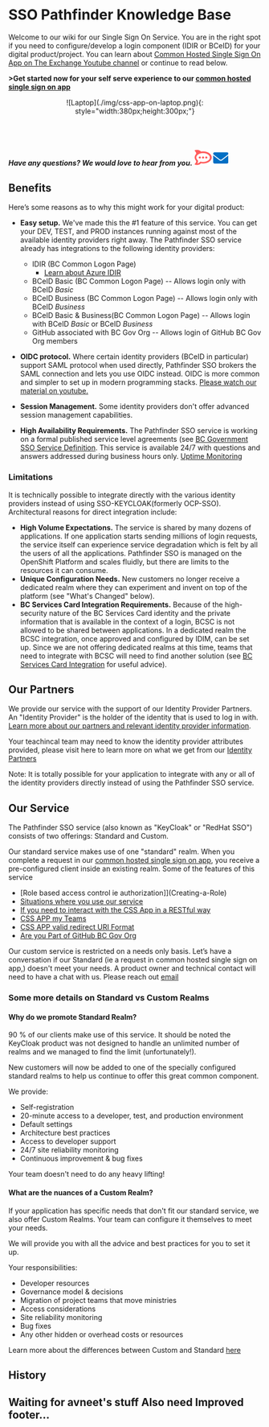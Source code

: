 # SSO Pathfinder Knowledge Base
Welcome to our wiki for our Single Sign On Service. You are in the right spot if you need to configure/develop a login component (IDIR or BCeID) for your digital product/project. You can learn about [Common Hosted Single Sign On App on The Exchange Youtube channel](https://www.youtube.com/watch?v=JBaGxqykXJQ&list=PL9CV_8JBQHirMRjBk62jeYUE_MpE4unU8&index=3)  or continue to read below.

**>Get started now for your self serve experience to our [common hosted single sign on app](https://bcgov.github.io/sso-requests)**

<p style="text-align: center" markdown>
  ![Laptop](./img/css-app-on-laptop.png){: style="width:380px;height:300px;"}
</p>

<br>
<br>

#### *Have any questions? We would love to hear from you.* [![Chat Bubble](./img/chat-bubble.png)][2]   <a href="mailto:bcgov.sso@gov.bc.ca">![Email](./img/email.png)</a>


[2]: https://chat.developer.gov.bc.ca/channel/sso
[3]: https://[mail](mailto:bcgov.sso@gov.bc.ca)[email](mailto:bcgov.sso@gov.bc.ca)



## Benefits

Here’s some reasons as to why this might work for your digital product:

- **Easy setup.** We've made this the #1 feature of this service. You can get your DEV, TEST, and PROD instances running against most of the available identity providers right away. The Pathfinder SSO service already has integrations to the following identity providers:
  - IDIR (BC Common Logon Page)
      - [Learn about Azure IDIR ](Our-Partners-and-Useful-Information#azure-idir-and-idir)
  - BCeID Basic (BC Common Logon Page) -- Allows login only with BCeID _Basic_
  - BCeID Business (BC Common Logon Page) -- Allows login only with BCeID _Business_
  - BCeID Basic & Business(BC Common Logon Page) -- Allows login with BCeID _Basic_ or BCeID _Business_
  - GitHub associated with BC Gov Org  -- Allows login of GitHub BC Gov Org members

- **OIDC protocol.**  Where certain identity providers (BCeID in particular) support SAML protocol when used directly, Pathfinder SSO brokers the SAML connection and lets you use OIDC instead. OIDC is more common and simpler to set up in modern programming stacks. [Please watch our material on youtube.](https://www.youtube.com/playlist?list=PL9CV_8JBQHirMRjBk62jeYUE_MpE4unU8)

- **Session Management.** Some identity providers don't offer advanced session management capabilities.

- **High Availability Requirements.** The Pathfinder SSO service is working on a formal published service level agreements (see [BC Government SSO Service Definition](https://digital.gov.bc.ca/common-components/pathfinder-sso/). This service is available 24/7 with questions and answers addressed during business hours only. [Uptime Monitoring](Pathfinder-Uptime-Monitoring)


### Limitations
It is technically possible to integrate directly with the various identity providers instead of using SSO-KEYCLOAK(formerly OCP-SSO). Architectural reasons for direct integration include:


- **High Volume Expectations.** The service is shared by many dozens of applications. If one application starts sending millions of login requests, the service itself can experience service degradation which is felt by all the users of all the applications. Pathfinder SSO is managed on the OpenShift Platform and scales fluidly, but there are limits to the resources it can consume.
- **Unique Configuration Needs.** New customers no longer receive a dedicated realm where they can experiment and invent on top of the platform (see "What's Changed" below).
- **BC Services Card Integration Requirements.** Because of the high-security nature of the BC Services Card identity and the private information that is available in the context of a login, BCSC is not allowed to be shared between applications. In a dedicated realm the BCSC integration, once approved and configured by IDIM, can be set up. Since we are not offering dedicated realms at this time, teams that need to integrate with BCSC will need to find another solution (see [BC Services Card Integration](Our-Partners-and-Useful-Information#bc-service-card-integration) for useful advice).


## Our Partners

We provide our service with the support of our Identity Provider Partners. An "Identity Provider" is the holder of the identity that is used to log in with. [Learn more about our partners and relevant identity provider information](Our-Partners-and-Useful-Information).

Your teachincal team may need to know the identity provider attributes provided, please visit here to learn more on what we get from our [Identity Partners](https://github.com/bcgov/sso-keycloak/wiki/Identity-Provider-Attribute-Mapping) 

Note: It is totally possible for your application to integrate with any or all of the identity providers directly instead of using the Pathfinder SSO service.


## Our Service


The Pathfinder SSO service (also known as "KeyCloak" or "RedHat SSO") consists of two offerings: Standard and Custom.

Our standard service makes use of one "standard" realm. When you complete a request in our [common hosted single sign on app](https://bcgov.github.io/sso-requests), you receive a pre-configured client inside an existing realm. Some of the features of this service

* [Role based access control ie authorization]](Creating-a-Role)
* [Situations where you use our service](Using-Your-SSO-Client#usecases)
* [If you need to interact with the CSS App in a RESTful way](CSS-API-Account)
* [CSS APP my Teams](CSS-App-My-Teams)
* [CSS APP valid redirect URI Format](https://bcgov.github.io/sso-docs/integrating-your-application/redirects#valid-redirect-format)
* [Are you Part of GitHub BC Gov Org](Are-you-part-of-the-GitHub-BC-Gov-Org)

Our custom service is restricted on a needs only basis. Let’s have a conversation if our Standard (ie a request in  common hosted single sign on app,) doesn't meet your needs. A product owner and technical contact will need to have a chat with us. Please reach out [email](mailto:bcgov.sso@gov.bc.ca)


### Some more details on Standard vs Custom Realms
#### Why do we promote Standard Realm?

90 % of our clients make use of this service. It should be noted the KeyCloak product was not designed to handle an unlimited number of realms and we managed to find the limit (unfortunately!).

New customers will now be added to one of the specially configured standard realms to help us continue to offer this great common component.

We provide:

* Self-registration
* 20-minute access to a developer, test, and production environment
* Default settings
* Architecture best practices
* Access to developer support
* 24/7 site reliability monitoring
* Continuous improvement & bug fixes

Your team doesn't need to do any heavy lifting!


#### What are the nuances of a Custom Realm?
If your application has specific needs that don't fit our standard service, we also offer Custom Realms. Your team can configure it themselves to meet your needs.

We will provide you with all the advice and best practices for you to set it up.

Your responsibilities:
* Developer resources
* Governance model & decisions
* Migration of project teams that move ministries
* Access considerations
* Site reliability monitoring
* Bug fixes
* Any other hidden or overhead costs or resources


Learn more about the differences between Custom and Standard [here](https://github.com/bcgov/sso-keycloak/wiki/Understanding-the-Difference-Between-Custom-and-Standard-Realms)

## History
Waiting for avneet's stuff
Also need Improved footer...
--------------------
